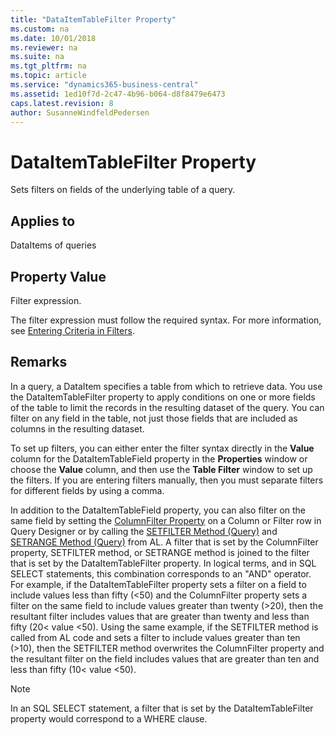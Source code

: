 ```yaml
---
title: "DataItemTableFilter Property"
ms.custom: na
ms.date: 10/01/2018
ms.reviewer: na
ms.suite: na
ms.tgt_pltfrm: na
ms.topic: article
ms.service: "dynamics365-business-central"
ms.assetid: 1ed10f7d-2c47-4b96-b064-d8f8479e6473
caps.latest.revision: 8
author: SusanneWindfeldPedersen
---
```


 

# DataItemTableFilter Property
Sets filters on fields of the underlying table of a query.  
  
## Applies to  
 DataItems of queries  
  
## Property Value  
 Filter expression.  
  
 The filter expression must follow the required syntax. For more information, see [Entering Criteria in Filters](../devenv-entering-criteria-in-filters.md).  
  
## Remarks  
 In a query, a DataItem specifies a table from which to retrieve data. You use the DataItemTableFilter property to apply conditions on one or more fields of the table to limit the records in the resulting dataset of the query. You can filter on any field in the table, not just those fields that are included as columns in the resulting dataset.  
  
 To set up filters, you can either enter the filter syntax directly in the **Value** column for the DataItemTableField property in the **Properties** window or choose the **Value** column, and then use the **Table Filter** window to set up the filters. If you are entering filters manually, then you must separate filters for different fields by using a comma.  
  
 In addition to the DataItemTableField property, you can also filter on the same field by setting the [ColumnFilter Property](devenv-columnfilter-property.md) on a Column or Filter row in Query Designer or by calling the [SETFILTER Method (Query)](../methods/devenv-setfilter-method-query.md) and [SETRANGE Method (Query\)](../methods/devenv-setrange-method-query.md) from AL. A filter that is set by the ColumnFilter property, SETFILTER method, or SETRANGE method is joined to the filter that is set by the DataItemTableFilter property. In logical terms, and in SQL SELECT statements, this combination corresponds to an "AND" operator. For example, if the DataItemTableFilter property sets a filter on a field to include values less than fifty \(\<50\) and the ColumnFilter property sets a filter on the same field to include values greater than twenty \(>20\), then the resultant filter includes values that are greater than twenty and less than fifty \(20\< value \<50\). Using the same example, if the SETFILTER method is called from AL code and sets a filter to include values greater than ten \(>10\), then the SETFILTER method overwrites the ColumnFilter property and the resultant filter on the field includes values that are greater than ten and less than fifty \(10\< value \<50\).  
  
> [!NOTE]  
>  In an SQL SELECT statement, a filter that is set by the DataItemTableFilter property would correspond to a WHERE clause.